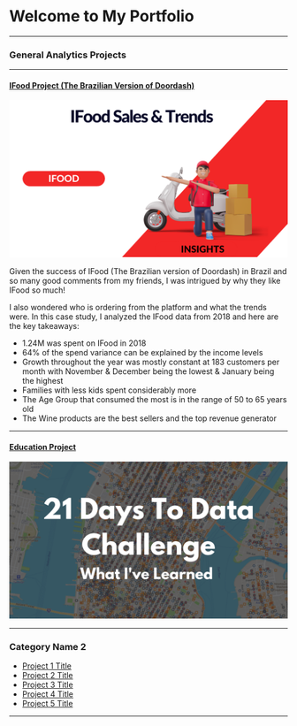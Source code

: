 # Welcome to My Portfolio

---

### General Analytics Projects

---

#### [IFood Project (The Brazilian Version of Doordash)](https://public.tableau.com/app/profile/melina.berredo/viz/IFoodSalesTrends/IFoodAnalysys)
[<img src="images/Ifood Analytics.png?raw=true"/>](https://public.tableau.com/app/profile/melina.berredo/viz/IFoodSalesTrends/IFoodAnalysys)

Given the success of IFood (The Brazilian version of Doordash) in Brazil and so many good comments from my friends, I was intrigued by why they like IFood so much! 

I also wondered who is ordering from the platform and what the trends were. In this case study, I analyzed the IFood data from 2018 and here are the key takeaways:

- 1.24M was spent on IFood in 2018
- 64% of the spend variance can be explained by the income levels
- Growth throughout the year was mostly constant at 183 customers per month with November & December being the lowest & January being the highest
- Families with less kids spent considerably more 
- The Age Group that consumed the most is in the range of 50 to 65 years old
- The Wine products are the best sellers and the top revenue generator

---
#### [Education Project](https://www.linkedin.com/pulse/massachusetts-education-analysis-samantha-paul/)
[<img src="images/21 Days To Data Challenge What I've Learned Cover.png?raw=true"/>](https://www.linkedin.com/pulse/what-i-learned-21-days-data-avery-smith)


---

### Category Name 2

- [Project 1 Title](http://example.com/)
- [Project 2 Title](http://example.com/)
- [Project 3 Title](http://example.com/)
- [Project 4 Title](http://example.com/)
- [Project 5 Title](http://example.com/)

---




